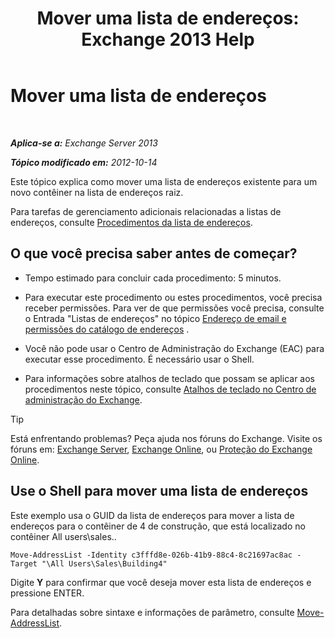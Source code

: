 ﻿---
title: 'Mover uma lista de endereços: Exchange 2013 Help'
TOCTitle: Mover uma lista de endereços
ms:assetid: c843bbd5-6c0e-41e1-b749-7ae87c1beb25
ms:mtpsurl: https://technet.microsoft.com/pt-br/library/Bb124534(v=EXCHG.150)
ms:contentKeyID: 50486634
ms.date: 05/22/2018
mtps_version: v=EXCHG.150
ms.translationtype: MT
---

# Mover uma lista de endereços

 

_**Aplica-se a:** Exchange Server 2013_

_**Tópico modificado em:** 2012-10-14_

Este tópico explica como mover uma lista de endereços existente para um novo contêiner na lista de endereços raiz.

Para tarefas de gerenciamento adicionais relacionadas a listas de endereços, consulte [Procedimentos da lista de endereços](address-list-procedures-exchange-2013-help.md).

## O que você precisa saber antes de começar?

  - Tempo estimado para concluir cada procedimento: 5 minutos.

  - Para executar este procedimento ou estes procedimentos, você precisa receber permissões. Para ver de que permissões você precisa, consulte o Entrada "Listas de endereços" no tópico [Endereço de email e permissões do catálogo de endereços](email-address-and-address-book-permissions-exchange-2013-help.md) .

  - Você não pode usar o Centro de Administração do Exchange (EAC) para executar esse procedimento. É necessário usar o Shell.

  - Para informações sobre atalhos de teclado que possam se aplicar aos procedimentos neste tópico, consulte [Atalhos de teclado no Centro de administração do Exchange](keyboard-shortcuts-in-the-exchange-admin-center-exchange-online-protection-help.md).


> [!TIP]
> Está enfrentando problemas? Peça ajuda nos fóruns do Exchange. Visite os fóruns em: <A href="https://go.microsoft.com/fwlink/p/?linkid=60612">Exchange Server</A>, <A href="https://go.microsoft.com/fwlink/p/?linkid=267542">Exchange Online</A>, ou <A href="https://go.microsoft.com/fwlink/p/?linkid=285351">Proteção do Exchange Online</A>.



## Use o Shell para mover uma lista de endereços

Este exemplo usa o GUID da lista de endereços para mover a lista de endereços para o contêiner de 4 de construção, que está localizado no contêiner All users\\sales..

    Move-AddressList -Identity c3fffd8e-026b-41b9-88c4-8c21697ac8ac -Target "\All Users\Sales\Building4"

Digite **Y** para confirmar que você deseja mover esta lista de endereços e pressione ENTER.

Para detalhadas sobre sintaxe e informações de parâmetro, consulte [Move-AddressList](https://technet.microsoft.com/pt-br/library/bb124520\(v=exchg.150\)).

